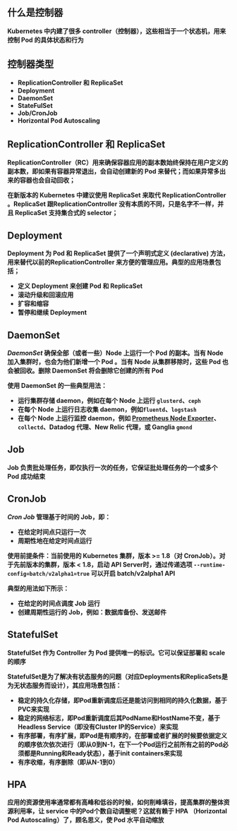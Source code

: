 ## 什么是控制器

**Kubernetes 中内建了很多 controller（控制器），这些相当于一个状态机，用来控制 Pod 的具体状态和行为** 



## 控制器类型

- **ReplicationController 和 ReplicaSet**
- **Deployment**
- **DaemonSet**
- **StateFulSet**
- **Job/CronJob**
- **Horizontal Pod Autoscaling** 



## **ReplicationController 和 ReplicaSet**

**ReplicationController（RC）用来确保容器应用的副本数始终保持在用户定义的副本数，即如果有容器异常退出，会自动创建新的 Pod 来替代；而如果异常多出来的容器也会自动回收；**

**在新版本的 Kubernetes 中建议使用 ReplicaSet 来取代 ReplicationController 。ReplicaSet 跟ReplicationController 没有本质的不同，只是名字不一样，并且 ReplicaSet 支持集合式的 selector；**



## Deployment 

**Deployment 为 Pod 和 ReplicaSet 提供了一个声明式定义 (declarative) 方法，用来替代以前的ReplicationController 来方便的管理应用。典型的应用场景包括；** 

- **定义 Deployment 来创建 Pod 和 ReplicaSet**
- **滚动升级和回滚应用**
- **扩容和缩容**
- **暂停和继续 Deployment**



## DaemonSet

***DaemonSet* 确保全部（或者一些）Node 上运行一个 Pod 的副本。当有 Node 加入集群时，也会为他们新增一个 Pod 。当有 Node 从集群移除时，这些 Pod 也会被回收。删除 DaemonSet 将会删除它创建的所有 Pod**

**使用 DaemonSet 的一些典型用法：** 

- **运行集群存储 daemon，例如在每个 Node 上运行 `glusterd`、`ceph`**
- **在每个 Node 上运行日志收集 daemon，例如`fluentd`、`logstash`**
- **在每个 Node 上运行监控 daemon，例如 [Prometheus Node Exporter](https://github.com/prometheus/node_exporter)、`collectd`、Datadog 代理、New Relic 代理，或 Ganglia `gmond`**



## Job

**Job 负责批处理任务，即仅执行一次的任务，它保证批处理任务的一个或多个 Pod 成功结束**



## CronJob

***Cron Job* 管理基于时间的 Job，即：** 

- **在给定时间点只运行一次**
- **周期性地在给定时间点运行**



**使用前提条件：当前使用的 Kubernetes 集群，版本 >= 1.8（对 CronJob）。对于先前版本的集群，版本 < 1.8，启动 API Server时，通过传递选项 `--runtime-config=batch/v2alpha1=true` 可以开启 batch/v2alpha1 API**



**典型的用法如下所示：** 

- **在给定的时间点调度 Job 运行**
- **创建周期性运行的 Job，例如：数据库备份、发送邮件**



## StatefulSet

**StatefulSet 作为 Controller 为 Pod 提供唯一的标识。它可以保证部署和 scale 的顺序**

**StatefulSet是为了解决有状态服务的问题（对应Deployments和ReplicaSets是为无状态服务而设计），其应用场景包括：**

- **稳定的持久化存储，即Pod重新调度后还是能访问到相同的持久化数据，基于PVC来实现**
- **稳定的网络标志，即Pod重新调度后其PodName和HostName不变，基于Headless Service（即没有Cluster IP的Service）来实现**
- **有序部署，有序扩展，即Pod是有顺序的，在部署或者扩展的时候要依据定义的顺序依次依次进行（即从0到N-1，在下一个Pod运行之前所有之前的Pod必须都是Running和Ready状态），基于init containers来实现**
- **有序收缩，有序删除（即从N-1到0）**



## HPA

**应用的资源使用率通常都有高峰和低谷的时候，如何削峰填谷，提高集群的整体资源利用率，让 service 中的Pod个数自动调整呢？这就有赖于 HPA （Horizontal Pod Autoscaling）了，顾名思义，使 Pod 水平自动缩放** 